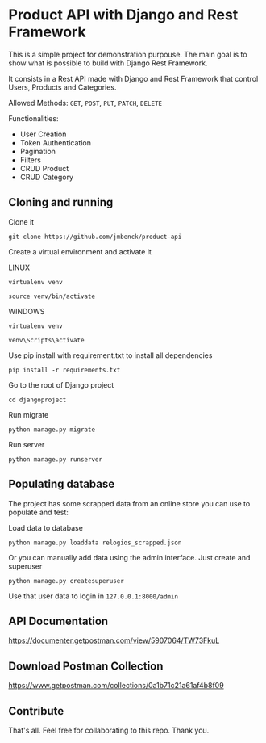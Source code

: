 # Product API with Django and Rest Framework
This is a simple project for demonstration purpouse. The main goal is to show what is possible to build with Django Rest Framework.

It consists in a Rest API made with Django and Rest Framework that control Users, Products and Categories.

Allowed Methods: ``GET``, ``POST``, ``PUT``, ``PATCH``, ``DELETE``

Functionalities:
* User Creation
* Token Authentication
* Pagination
* Filters
* CRUD Product
* CRUD Category

## Cloning and running

Clone it

````shell
git clone https://github.com/jmbenck/product-api
````

Create a virtual environment and activate it

LINUX
````shell
virtualenv venv

source venv/bin/activate
````

WINDOWS
````shell
virtualenv venv

venv\Scripts\activate
````

Use pip install with requirement.txt to install all dependencies


````shell
pip install -r requirements.txt
````

Go to the root of Django project

````shell
cd djangoproject
````


Run migrate

````Python3
python manage.py migrate
````

Run server

````Python3
python manage.py runserver
````


## Populating database

The project has some scrapped data from an online store you can use to populate and test:

Load data to database

````Python3
python manage.py loaddata relogios_scrapped.json
````

Or you can manually add data using the admin interface. Just create and superuser

````Python3
python manage.py createsuperuser
````
Use that user data to login in ``127.0.0.1:8000/admin``

## API Documentation
https://documenter.getpostman.com/view/5907064/TW73FkuL

## Download Postman Collection
https://www.getpostman.com/collections/0a1b71c21a61af4b8f09

## Contribute
That's all. Feel free for collaborating to this repo. Thank you.
